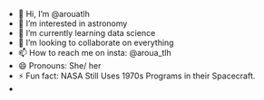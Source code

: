 - 👋 Hi, I’m @arouatlh
- 👀 I’m interested in astronomy
- 🌱 I’m currently learning data science
- 💞️ I’m looking to collaborate on everything
- 📫 How to reach me on insta: @aroua_tlh
- 😄 Pronouns: She/ her
- ⚡ Fun fact: NASA Still Uses 1970s Programs in their Spacecraft. 
- 
<!---
arouatlh/arouatlh is a ✨ special ✨ repository because its `README.md` (this file) appears on your GitHub profile.
You can click the Preview link to take a look at your changes.
--->
